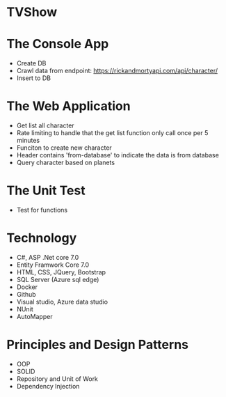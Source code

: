# TVShow

# The Console App
- Create DB
- Crawl data from endpoint: https://rickandmortyapi.com/api/character/
- Insert to DB

# The Web Application
- Get list all character
- Rate limiting to handle that the get list function only call once per 5 minutes
- Funciton to create new character
- Header contains 'from-database' to indicate the data is from database
- Query character based on planets

# The Unit Test
- Test for functions

# Technology
- C#, ASP .Net core 7.0
- Entity Framwork Core 7.0
- HTML, CSS, JQuery, Bootstrap
- SQL Server (Azure sql edge)
- Docker
- Github
- Visual studio, Azure data studio
- NUnit
- AutoMapper

# Principles and Design Patterns
- OOP
- SOLID
- Repository and Unit of Work
- Dependency Injection

